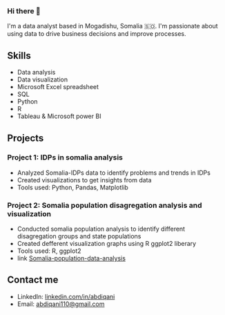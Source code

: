 ### Hi there 👋

I'm a data analyst based in Mogadishu, Somalia 🇸🇴. I'm passionate about using data to drive business decisions and improve processes.

## Skills

- Data analysis
- Data visualization
- Microsoft Excel spreadsheet
- SQL
- Python
- R
- Tableau & Microsoft power BI

## Projects

### Project 1: IDPs in somalia analysis

- Analyzed Somalia-IDPs data to identify problems and trends in IDPs
- Created visualizations to get insights from data
- Tools used: Python, Pandas, Matplotlib

### Project 2: Somalia population disagregation analysis and visualization

- Conducted somalia population analysis to identify different disagregation groups and state populations
- Created defferent visualization graphs using R ggplot2 liberary
- Tools used: R, ggplot2
-  link [Somalia-population-data-analysis](https://github.com/abdiqani110/Somali-population-data-analysis-and-visualization-using-R)

## Contact me

- LinkedIn: [linkedin.com/in/abdiqani](https://www.linkedin.com/in/abdiqani110/)
- Email: abdiqani110@gmail.com
